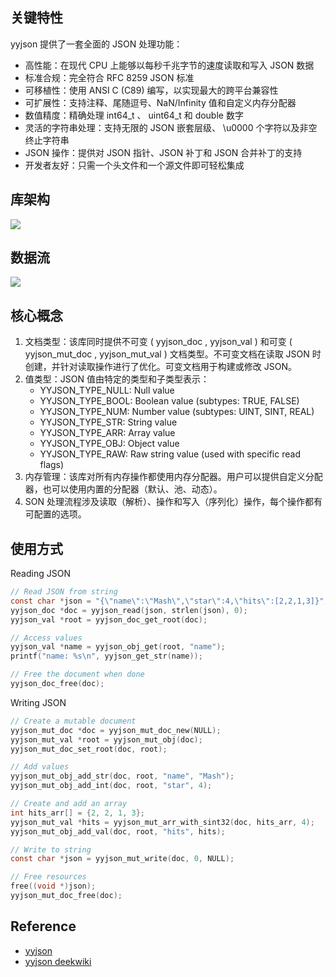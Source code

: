 ## 关键特性

yyjson 提供了一套全面的 JSON 处理功能：

- 高性能：在现代 CPU 上能够以每秒千兆字节的速度读取和写入 JSON 数据
- 标准合规：完全符合 RFC 8259 JSON 标准
- 可移植性：使用 ANSI C (C89) 编写，以实现最大的跨平台兼容性
- 可扩展性：支持注释、尾随逗号、NaN/Infinity 值和自定义内存分配器
- 数值精度：精确处理 int64_t 、 uint64_t 和 double 数字
- 灵活的字符串处理：支持无限的 JSON 嵌套层级、 \u0000 个字符以及非空终止字符串
- JSON 操作：提供对 JSON 指针、JSON 补丁和 JSON 合并补丁的支持
- 开发者友好：只需一个头文件和一个源文件即可轻松集成

## 库架构

![](https://asserts.taneq.me/2025-07-05_12-35-06.jpg)

## 数据流

![](https://asserts.taneq.me/2025-07-05_12-35-54.jpg)

## 核心概念

1. 文档类型：该库同时提供不可变 ( yyjson_doc , yyjson_val ) 和可变 ( yyjson_mut_doc , yyjson_mut_val ) 文档类型。不可变文档在读取 JSON 时创建，并针对读取操作进行了优化。可变文档用于构建或修改 JSON。
2. 值类型：JSON 值由特定的类型和子类型表示：
   - YYJSON_TYPE_NULL: Null value
   - YYJSON_TYPE_BOOL: Boolean value (subtypes: TRUE, FALSE)
   - YYJSON_TYPE_NUM: Number value (subtypes: UINT, SINT, REAL)
   - YYJSON_TYPE_STR: String value
   - YYJSON_TYPE_ARR: Array value
   - YYJSON_TYPE_OBJ: Object value
   - YYJSON_TYPE_RAW: Raw string value (used with specific read flags)
3. 内存管理：该库对所有内存操作都使用内存分配器。用户可以提供自定义分配器，也可以使用内置的分配器（默认、池、动态）。
4. SON 处理流程涉及读取（解析）、操作和写入（序列化）操作，每个操作都有可配置的选项。

## 使用方式

Reading JSON

```c
// Read JSON from string
const char *json = "{\"name\":\"Mash\",\"star\":4,\"hits\":[2,2,1,3]}";
yyjson_doc *doc = yyjson_read(json, strlen(json), 0);
yyjson_val *root = yyjson_doc_get_root(doc);

// Access values
yyjson_val *name = yyjson_obj_get(root, "name");
printf("name: %s\n", yyjson_get_str(name));

// Free the document when done
yyjson_doc_free(doc);
```

Writing JSON

```c
// Create a mutable document
yyjson_mut_doc *doc = yyjson_mut_doc_new(NULL);
yyjson_mut_val *root = yyjson_mut_obj(doc);
yyjson_mut_doc_set_root(doc, root);

// Add values
yyjson_mut_obj_add_str(doc, root, "name", "Mash");
yyjson_mut_obj_add_int(doc, root, "star", 4);

// Create and add an array
int hits_arr[] = {2, 2, 1, 3};
yyjson_mut_val *hits = yyjson_mut_arr_with_sint32(doc, hits_arr, 4);
yyjson_mut_obj_add_val(doc, root, "hits", hits);

// Write to string
const char *json = yyjson_mut_write(doc, 0, NULL);

// Free resources
free((void *)json);
yyjson_mut_doc_free(doc);
```

## Reference

- [yyjson](https://github.com/ibireme/yyjson)
- [yyjson deekwiki](https://deepwiki.com/ibireme/yyjson)